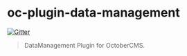 # oc-plugin-data-management

[![Gitter](https://badges.gitter.im/Join%20Chat.svg)](https://gitter.im/alexcarrega/oc-plugin-data-management?utm_source=badge&utm_medium=badge&utm_campaign=pr-badge&utm_content=badge)

> DataManagement Plugin for OctoberCMS.